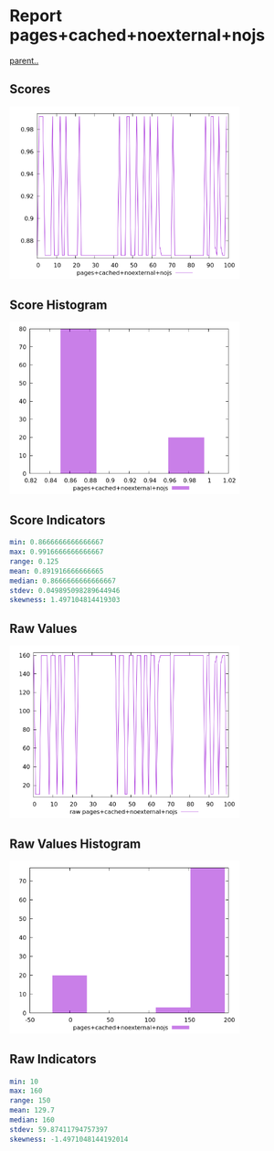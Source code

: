 # Report pages+cached+noexternal+nojs

[parent..](./..)  


## Scores

![score](./score.png)  

## Score Histogram

![hist](./hist.png)  

## Score Indicators

```yaml
min: 0.8666666666666667
max: 0.9916666666666667
range: 0.125
mean: 0.891916666666665
median: 0.8666666666666667
stdev: 0.049895098289644946
skewness: 1.497104814419303

```

## Raw Values

![raw](./raw.png)  

## Raw Values Histogram

![raw hist](./raw_hist.png)  

## Raw Indicators

```yaml
min: 10
max: 160
range: 150
mean: 129.7
median: 160
stdev: 59.87411794757397
skewness: -1.4971048144192014

```

<style>
  img {
    max-width: 80%;
  }
</style>
      
